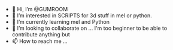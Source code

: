- 👋 Hi, I’m @GUMROOM
- 👀 I’m interested in SCRIPTS for 3d stuff in mel or python. 
- 🌱 I’m currently learning mel and Python
- 💞️ I’m looking to collaborate on ... I'm too beginner to be able to contribute anything but
- 📫 How to reach me ...

<!---
GUMROOM/GUMROOM is a ✨ special ✨ repository because its `README.md` (this file) appears on your GitHub profile.
You can click the Preview link to take a look at your changes.
--->
